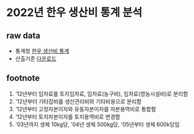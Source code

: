 # 2022년 한우 생산비 통계 분석

## raw data
- 통계청 [한우 생산비 통계](https://kosis.kr/statHtml/statHtml.do?orgId=101&tblId=DT_1EE018)
- 산출기준 [다운로드](https://nias.go.kr/front/soboarddown.do?cmCode=M090814145857563&boardSeqNum=433&fileSeqNum=332)

## footnote 
1. ’12년부터 임차료를 토지임차료, 임차료(농구비), 임차료(영농시설비)로 분리함  
2. '12년부터 기타잡비를 생산관리비와 기타비용으로 분리함  
3. ‘12년부터 고정자본이자와 유동자본이자를 자본용역비로 통합함
4. ‘12년부터 토지자본이자를 토지용역비로 변경함
5. '03년까지 생체 10kg당, '04년 생체 500kg당, '05년부터 생체 600k당임
